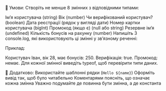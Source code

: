 🎯 Умови:
Створіть не менше 8 змінних з відповідними типами:

Ім’я користувача (string)
Вік (number)
Чи верифікований користувач? (boolean)
Дата реєстрації (рядок у вигляді дати)
Номер картки користувача (bigInt)
Промокод (якщо є) (null або string)
Резервне ім’я (undefined)
Кількість бонусів на рахунку (number)
Напишіть 3 console.log, які використовують ці змінні у зв’язному реченні:

Приклад:

Користувач Іван, вік 28, має бонусів: 250.
Верифікація: true. Промокод: немає.
Для кожної змінної виведіть typeof, щоб перевірити типи даних.

🧠 Додатково:
Використайте шаблонні рядки (`Hello ${name}`)
Оформіть вивід так, щоб було читабельно
Коментарями поясніть, що означає кожна змінна
Уважно подумайте де повинна бути змінна, а де константа